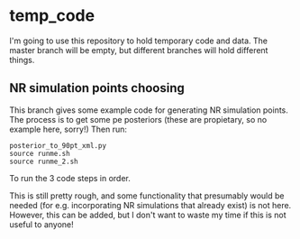 # temp_code
I'm going to use this repository to hold temporary code and data. The master branch will be empty, but different branches will hold different things.

## NR simulation points choosing

This branch gives some example code for generating NR simulation points. The process is to get some pe posteriors (these are propietary, so no example here, sorry!) Then run:

```
posterior_to_90pt_xml.py
source runme.sh
source runme_2.sh
```

To run the 3 code steps in order.

This is still pretty rough, and some functionality that presumably would be needed (for e.g. incorporating NR simulations that already exist) is not here. However, this can be added, but I don't want to waste my time if this is not useful to anyone!
